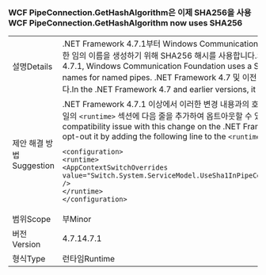 ### <a name="wcf-pipeconnectiongethashalgorithm-now-uses-sha256"></a><span data-ttu-id="6d671-101">WCF PipeConnection.GetHashAlgorithm은 이제 SHA256을 사용</span><span class="sxs-lookup"><span data-stu-id="6d671-101">WCF PipeConnection.GetHashAlgorithm now uses SHA256</span></span>

|   |   |
|---|---|
|<span data-ttu-id="6d671-102">설명</span><span class="sxs-lookup"><span data-stu-id="6d671-102">Details</span></span>|<span data-ttu-id="6d671-103">.NET Framework 4.7.1부터 Windows Communication Foundation은 명명 된 파이프에 대한 임의 이름을 생성하기 위해 SHA256 해시를 사용합니다.</span><span class="sxs-lookup"><span data-stu-id="6d671-103">Starting with the .NET Framework 4.7.1, Windows Communication Foundation uses a SHA256 hash to generate random names for named pipes.</span></span> <span data-ttu-id="6d671-104">.NET Framework 4.7 및 이전 버전에서는 SHA1 해시를 사용했습니다.</span><span class="sxs-lookup"><span data-stu-id="6d671-104">In the .NET Framework 4.7 and earlier versions, it used a SHA1 hash.</span></span>|
|<span data-ttu-id="6d671-105">제안 해결 방법</span><span class="sxs-lookup"><span data-stu-id="6d671-105">Suggestion</span></span>|<span data-ttu-id="6d671-106">.NET Framework 4.7.1 이상에서 이러한 변경 내용과의 호환성 문제가 발생하면 app.config 파일의 <code>&lt;runtime&gt;</code> 섹션에 다음 줄을 추가하여 옵트아웃할 수 있습니다.</span><span class="sxs-lookup"><span data-stu-id="6d671-106">If you run into compatibility issue with this change on the .NET Framework 4.7.1 or later, you can opt-out it by adding the following line to the <code>&lt;runtime&gt;</code> section of your app.config file:</span></span><pre><code class="language-xml">&lt;configuration&gt;&#13;&#10;&lt;runtime&gt;&#13;&#10;&lt;AppContextSwitchOverrides value=&quot;Switch.System.ServiceModel.UseSha1InPipeConnectionGetHashAlgorithm=true&quot; /&gt;&#13;&#10;&lt;/runtime&gt;&#13;&#10;&lt;/configuration&gt;&#13;&#10;</code></pre>|
|<span data-ttu-id="6d671-107">범위</span><span class="sxs-lookup"><span data-stu-id="6d671-107">Scope</span></span>|<span data-ttu-id="6d671-108">부</span><span class="sxs-lookup"><span data-stu-id="6d671-108">Minor</span></span>|
|<span data-ttu-id="6d671-109">버전</span><span class="sxs-lookup"><span data-stu-id="6d671-109">Version</span></span>|<span data-ttu-id="6d671-110">4.7.1</span><span class="sxs-lookup"><span data-stu-id="6d671-110">4.7.1</span></span>|
|<span data-ttu-id="6d671-111">형식</span><span class="sxs-lookup"><span data-stu-id="6d671-111">Type</span></span>|<span data-ttu-id="6d671-112">런타임</span><span class="sxs-lookup"><span data-stu-id="6d671-112">Runtime</span></span>|


